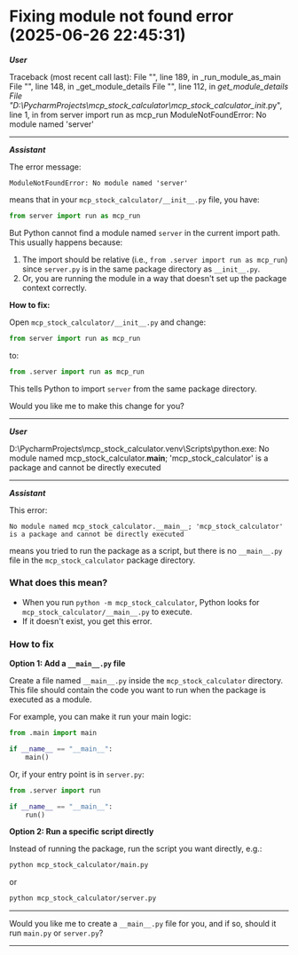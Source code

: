 <!-- Generated by SpecStory -->

# Fixing module not found error (2025-06-26 22:45:31)

_**User**_

Traceback (most recent call last):
  File "<frozen runpy>", line 189, in _run_module_as_main
  File "<frozen runpy>", line 148, in _get_module_details
  File "<frozen runpy>", line 112, in _get_module_details
  File "D:\PycharmProjects\mcp_stock_calculator\mcp_stock_calculator\__init__.py", line 1, in <module>
    from server import run as mcp_run
ModuleNotFoundError: No module named 'server'


---

_**Assistant**_

The error message:

```
ModuleNotFoundError: No module named 'server'
```

means that in your `mcp_stock_calculator/__init__.py` file, you have:

```python
from server import run as mcp_run
```

But Python cannot find a module named `server` in the current import path. This usually happens because:

1. The import should be relative (i.e., `from .server import run as mcp_run`) since `server.py` is in the same package directory as `__init__.py`.
2. Or, you are running the module in a way that doesn't set up the package context correctly.

**How to fix:**

Open `mcp_stock_calculator/__init__.py` and change:

```python
from server import run as mcp_run
```

to:

```python
from .server import run as mcp_run
```

This tells Python to import `server` from the same package directory.

Would you like me to make this change for you?

---

_**User**_

D:\PycharmProjects\mcp_stock_calculator\.venv\Scripts\python.exe: No module named mcp_stock_calculator.__main__; 'mcp_stock_calculator' is a package and cannot be directly executed


---

_**Assistant**_

This error:

```
No module named mcp_stock_calculator.__main__; 'mcp_stock_calculator' is a package and cannot be directly executed
```

means you tried to run the package as a script, but there is no `__main__.py` file in the `mcp_stock_calculator` package directory.

### What does this mean?

- When you run `python -m mcp_stock_calculator`, Python looks for `mcp_stock_calculator/__main__.py` to execute.
- If it doesn't exist, you get this error.

### How to fix

**Option 1: Add a `__main__.py` file**

Create a file named `__main__.py` inside the `mcp_stock_calculator` directory. This file should contain the code you want to run when the package is executed as a module.

For example, you can make it run your main logic:

```python
from .main import main

if __name__ == "__main__":
    main()
```

Or, if your entry point is in `server.py`:

```python
from .server import run

if __name__ == "__main__":
    run()
```

**Option 2: Run a specific script directly**

Instead of running the package, run the script you want directly, e.g.:

```sh
python mcp_stock_calculator/main.py
```
or
```sh
python mcp_stock_calculator/server.py
```

---

Would you like me to create a `__main__.py` file for you, and if so, should it run `main.py` or `server.py`?

---

